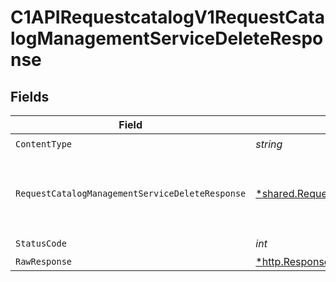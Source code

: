 # C1APIRequestcatalogV1RequestCatalogManagementServiceDeleteResponse


## Fields

| Field                                                                                                                         | Type                                                                                                                          | Required                                                                                                                      | Description                                                                                                                   |
| ----------------------------------------------------------------------------------------------------------------------------- | ----------------------------------------------------------------------------------------------------------------------------- | ----------------------------------------------------------------------------------------------------------------------------- | ----------------------------------------------------------------------------------------------------------------------------- |
| `ContentType`                                                                                                                 | *string*                                                                                                                      | :heavy_check_mark:                                                                                                            | N/A                                                                                                                           |
| `RequestCatalogManagementServiceDeleteResponse`                                                                               | [*shared.RequestCatalogManagementServiceDeleteResponse](../../models/shared/requestcatalogmanagementservicedeleteresponse.md) | :heavy_minus_sign:                                                                                                            | Empty response with a status code indicating success.                                                                         |
| `StatusCode`                                                                                                                  | *int*                                                                                                                         | :heavy_check_mark:                                                                                                            | N/A                                                                                                                           |
| `RawResponse`                                                                                                                 | [*http.Response](https://pkg.go.dev/net/http#Response)                                                                        | :heavy_minus_sign:                                                                                                            | N/A                                                                                                                           |